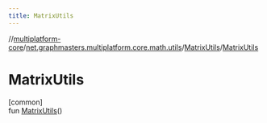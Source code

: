 ```yaml
---
title: MatrixUtils
---
```

//[multiplatform-core](../../../index.html)/[net.graphmasters.multiplatform.core.math.utils](../index.html)/[MatrixUtils](index.html)/[MatrixUtils](-matrix-utils.html)



# MatrixUtils



[common]\
fun [MatrixUtils](-matrix-utils.html)()




